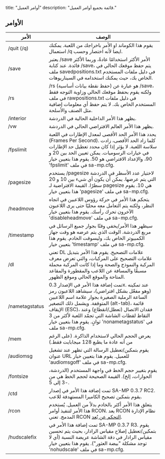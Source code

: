 title: "أوامر العميل"
description: "قائمة بجميع أوامر العميل."

## الأوامر

| الأمر                  | الوصف                                                                                                                                                                                                                                                                                                                                                                            |
|-----------------------|---------------------------------------------------------------------------------------------------------------------------------------------------------------------------------------------------------------------------------------------------------------------------------------------------------------------------------------------------------------------------------|
| /quit (/q)            | يقوم هذا الكوماند او الأمر باخراجك من اللعبة. يمكنك استعمال /q ايضا لأنه اختصار             وحسب.                                                                                                                                                                                                                                                                                   |
| /save                 | يعتبر /save الأمر الأكثر استخدامًا عادةً، وربما الأكثر فائدة. عند كتابة /save، يتم حفظ موقعك الحالي في ملف savedpositions.txt في دليل ملفات المستخدم الخاص بك، حيث يمكنك استخدامه في السيناريوهات.                                                                                                                                                                                        |
| /rs                   | /rs (حفظ نقطة بيانات أساسية) هو عبارة عن /save، ولكنه يقوم بحفظ موقعك الحالي وزاوية التوجه فقط في ملف rawpositions.txt في دليل ملفات المستخدم الخاص بك. لا يتم حفظ أي معلومات إضافية مثل الصنف والأسلحة.                                                                                                                                                                             |
| /interior             | يظهر هذا الأمر الداخلية الحالية في الدردشة.                                                                                                                                                                                                                                                                                                                                  |
| /vw                   | يظهر هذا الأمر العالم الافتراضي الحالي في الدردشة.                                                                                                                                                                                                                                                                                                                         |
| /fpslimit             | يحدد هذا الأمر الحد الأقصى لمعدل الإطارات في اللعبة (Frames Per Second). كلما زاد الحد الأقصى، زادت سلاسة اللعبة. لا يؤثر إذا كان محدد تعطيل حد الإطارات في خيارات الرسوميات. يمكن تعيين الحد بين 20 و 90، والإعداد الافتراضي هو 50. يقوم هذا بتعيين خيار 'fpslimit' في ملف sa-mp.cfg.                                                                                               |
| /pagesize             | يستخدم /pagesize لاختيار عدد الأسطر في الدردشة التي يتم عرضها. يمكن أن يكون أي شيء بين 10 و 20 سطرًا. القيمة الافتراضية لـ pagesize هي 10. يقوم هذا بتعيين خيار 'pagesize' في ملف sa-mp.cfg.                                                                                                                                                                           |
| /headmove             | يتحكم هذا الأمر في حركة رؤوس اللاعبين في اتجاه النظر، ولكنه يتم التعامل معه محليًا حتى يرى اللاعبون الآخرون تحرك رأسك. يقوم هذا بتعيين خيار 'disableheadmove' في ملف sa-mp.cfg.                                                                                                                                                                                   |
| /timestamp            | سيظهر هذا الأمر/يخفي وقتًا بجوار جميع الرسائل في مربع الدردشة. الوقت الذي يتم عرضه هو وقت جهاز الكمبيوتر الخاص بك، وليسوقت الخادم. يقوم هذا بتعيين خيار 'timestamp' في ملف sa-mp.cfg.                                                                                                                                                                                                                                                   |
| /dl                    | تعني DL علامات التصحيح. يقوم هذا الأمر بتبديل علامات التصحيح على المركبات، والتي تعرض معرف المركبة والنموذج والصحة وما إذا كانت المركبة محملة مسبقًا والمسافة عن اللاعب والمقطورة والمقاعد المتاحة والموقع الحالي وموقع الظهور.                                                                                                                                 |
| /nametagstatus        | تمت إضافة هذا الأمر في الإصدار 0.3x. عند تمكينه (وهو مفعّل بشكل افتراضي)، سيشاهد اللاعبون رمز الساعة الرملية الصغيرة بجوار علامة اسم اللاعبين المتوقفة. ويشمل ذلك التصغير (alt-tab)، قائمة الإيقاف (ESC)، فقدان الاتصال (تعطل/انقطاع) وعند التقاط لقطات الشاشة التي تجمّد اللعبة لأكثر من 3 ثوانٍ. يقوم هذا بتعيين خيار 'nonametagstatus' في ملف sa-mp.cfg. |
| /mem                  | يعرض الحجم الحالي لاستخدام الذاكرة. (على الرغم من أنه عادة ما يطبع 128 ميجابايت فقط.)                                                                                                                                                                                                                                                                                  |
| /audiomsg             | يقوم بتمكين/تعطيل الرسالة التي تظهر عند تشغيل عنوان URL للعميل. يقوم هذا بتعيين خيار 'audiomsgoff' في ملف sa-mp.cfg.                                                                                                                                                                                                                                                      |
| /fontsize             | يقوم بتغيير حجم الخط في واجهة المستخدم (الدردشة، الحوارات، إلخ). القيمة الصحيحة لحجم الخط هي من -3 إلى 5.                                                                                                                                                                                                                                                             |
| /ctd                  | تمت إضافة هذا الأمر في إصدار SA-MP 0.3.7 RC2. يقوم بتمكين تصحيح الكاميرا المستهدفة للاعب.                                                                                                                                                                                                                                                                               |
| /rcon                 | يتعلق هذا الأمر أكثر بالخادم بدلاً من العميل. يُستخدم هذا الأمر لتنفيذ أوامر RCON. يعد RCON نظام الإدارة المدمج. تعني RCON [التحكم عن بُعد](../server/ControllingServer#using-rcon).                                                                                                                                                                                |
| /hudscalefix          | تمت إضافة هذا الأمر في SA-MP 0.3.7 R3. يقوم بتمكين/تعطيل إصلاح مقياس الرادار، بحيث يتم تحسين مقياس الرادار في دقة الشاشة عريضة النسبة (أي لا توجد مشكلة "بيضة العثور"). يقوم هذا بتعيين خيار 'nohudscale' في ملف sa-mp.cfg.
